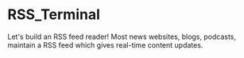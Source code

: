 # RSS_Terminal
Let's build an RSS feed reader! Most news websites, blogs, podcasts, maintain a RSS feed which gives real-time content updates. 
